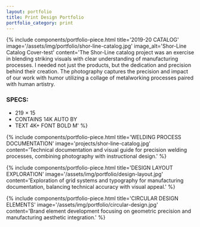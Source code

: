 ```yaml
---
layout: portfolio
title: Print Design Portfolio
portfolio_category: print
---
```


{% include components/portfolio-piece.html
   title='2019-20 CATALOG'
   image='/assets/img/portfolio/shor-line-catalog.jpg'
   image_alt='Shor-Line Catalog Cover-test'
   content='The Shor-Line catalog project was an exercise in blending striking visuals with clear understanding of manufacturing processes. I needed not just the products, but the dedication and precision behind their creation. The photography captures the precision and impact of our work with humor utilizing a collage of metalworking processes paired with human artistry.

### SPECS:
- 219 × 15
- CONTAINS 14K AUTO BY
- TEXT 4K+ FONT BOLD M'
%}

{% include components/portfolio-piece.html
   title='WELDING PROCESS DOCUMENTATION'
   image='projects/shor-line-catalog.jpg'
   content='Technical documentation and visual guide for precision welding processes, combining photography with instructional design.'
%}

{% include components/portfolio-piece.html
   title='DESIGN LAYOUT EXPLORATION'
   image='/assets/img/portfolio/design-layout.jpg'
   content='Exploration of grid systems and typography for manufacturing documentation, balancing technical accuracy with visual appeal.'
%}

{% include components/portfolio-piece.html
   title='CIRCULAR DESIGN ELEMENTS'
   image='/assets/img/portfolio/circular-design.jpg'
   content='Brand element development focusing on geometric precision and manufacturing aesthetic integration.'
%}